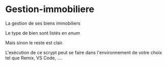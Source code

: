 # Gestion-immobiliere

La gestion de ses biens immobiliers

Le type de bien sont listés en *enum*

Mais sinon le reste est clair. 

L'exécution de ce scrypt peut se faire dans l'environnement de votre choix tel que Remix, VS Code, ....
